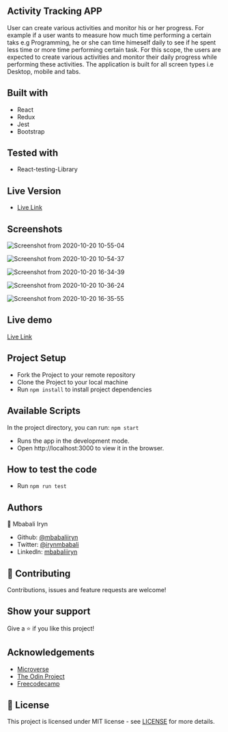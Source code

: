 ## Activity Tracking APP
User can create various activities and monitor his or her progress. For example if a user wants to measure how much time performing a certain taks e.g Programming, he or she can time himeself daily to see if he spent less time or more time performing certain task. For this scope, the users are expected to create various activities and monitor their daily progress while performing these activities. The application is built for all screen types i.e Desktop, mobile and tabs.

## Built with
- React
- Redux
- Jest
- Bootstrap

## Tested with
- React-testing-Library

## Live Version

- [Live Link](https://activity-tracker-app.netlify.app/)

 ## Screenshots

![Screenshot from 2020-10-20 10-55-04](https://user-images.githubusercontent.com/44978186/96592907-97e94e80-12f1-11eb-9117-74a159145c23.png)


![Screenshot from 2020-10-20 10-54-37](https://user-images.githubusercontent.com/44978186/96593057-c404cf80-12f1-11eb-870c-ca87eb45cc35.png)


![Screenshot from 2020-10-20 16-34-39](https://user-images.githubusercontent.com/44978186/96593466-34135580-12f2-11eb-9e00-ff4027ccd754.png)


![Screenshot from 2020-10-20 10-36-24](https://user-images.githubusercontent.com/44978186/96593194-e26acb00-12f1-11eb-9cbc-77569068fd8f.png)

![Screenshot from 2020-10-20 16-35-55](https://user-images.githubusercontent.com/44978186/96593620-5e651300-12f2-11eb-824f-b3c3dcbb41b6.png)

## Live demo

[Live Link](https://gracious-blackwell-9534ef.netlify.app/)

## Project Setup
- Fork the Project to your remote repository
- Clone the Project to your local machine
- Run `npm install` to install project dependencies

## Available Scripts
In the project directory, you can run:
`npm start`
- Runs the app in the development mode.
- Open http://localhost:3000 to view it in the browser.

## How to test the code
- Run `npm run test`

## Authors

👤 Mbabali Iryn

- Github: [@mbabaliiryn](https://github.com/mbabaliiryn)
- Twitter: [@irynmbabali](https://twitter.com/irynmbabali)
- Linkedln: [mbabaliiryn](https://www.linkedin.com/in/mbabaliiryn)


## 🤝 Contributing

Contributions, issues and feature requests are welcome!

## Show your support

Give a ⭐️ if you like this project!

## Acknowledgements

- [Microverse](https://www.microverse.org/)
- [The Odin Project](https://www.theodinproject.com/)
- [Freecodecamp](http://freecodecamp.org/)

## 📝 License

This project is licensed under MIT license - see [LICENSE](/LICENSE) for more details.
